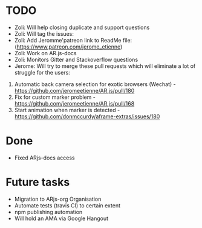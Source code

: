 # TODO

 - Zoli: Will help closing duplicate and support questions
 - Zoli: Will tag the issues: 
 - Zoli: Add Jeromme'patreon link to ReadMe file: (https://www.patreon.com/jerome_etienne)
 - Zoli: Work on AR.js-docs
 - Zoli: Monitors Gitter and Stackoverflow questions
 - Jerome: Will try to merge these pull requests which will eliminate a lot of struggle for the users:
  1. Automatic back camera selection for exotic browsers (Wechat) - https://github.com/jeromeetienne/AR.js/pull/180
  2. Fix for custom marker problem - https://github.com/jeromeetienne/AR.js/pull/168
  3. Start animation when marker is detected - https://github.com/donmccurdy/aframe-extras/issues/180
 
# Done
- Fixed ARjs-docs access

# Future tasks

- Migration to ARjs-org Organisation
- Automate tests (travis CI) to certain extent
- npm publishing automation
- Will hold an AMA via Google Hangout

